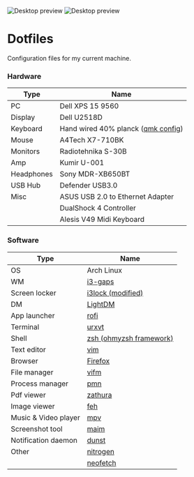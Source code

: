![Desktop preview](https://sun9-17.userapi.com/c205728/v205728393/60f8e/27JEiXp4dng.jpg)
![Desktop preview](https://sun9-8.userapi.com/c854128/v854128393/1edfb1/mqwJoUg6K70.jpg)

# Dotfiles
Configuration files for my current machine.

### Hardware

| Type | Name |
| --- | --- |
| PC | Dell XPS 15 9560 |
| Display | Dell U2518D |
| Keyboard | Hand wired 40% planck ([qmk config](https://github.com/ivanjermakov/qmk_firmware/tree/work40/keyboards/handwired/work40)) |
| Mouse | A4Tech X7-710BK |
| Monitors | Radiotehnika S-30B |
| Amp | Kumir U-001 |
| Headphones | Sony MDR-XB650BT |
| USB Hub | Defender USB3.0 |
| Misc | ASUS USB 2.0 to Ethernet Adapter |
| | DualShock 4 Controller |
| | Alesis V49 Midi Keyboard |

### Software
| Type | Name |
| --- | --- |
| OS | Arch Linux |
| WM | [i3-gaps](https://github.com/i3/i3) |
| Screen locker | [i3lock (modified)](https://github.com/ivanjermakov/i3lock) |
| DM | [LightDM](https://github.com/canonical/lightdm) |
| App launcher | [rofi](https://github.com/davatorium/rofi) |
| Terminal | [urxvt](https://github.com/exg/rxvt-unicode) |
| Shell | [zsh (ohmyzsh framework)](https://github.com/ohmyzsh/ohmyzsh) |
| Text editor | [vim](https://github.com/vim/vim) |
| Browser | [Firefox](https://github.com/mozilla/gecko-dev) |
| File manager | [vifm](https://github.com/vifm/vifm) |
| Process manager | [pmn](https://github.com/ivanjermakov/pmn) |
| Pdf viewer | [zathura](https://github.com/pwmt/zathura) |
| Image viewer | [feh](https://github.com/derf/feh) |
| Music & Video player | [mpv](https://github.com/mpv-player/mpv) |
| Screenshot tool | [maim](https://github.com/naelstrof/maim) |
| Notification daemon | [dunst](https://github.com/dunst-project/dunst) |
| Other | [nitrogen](https://github.com/l3ib/nitrogen) |
| | [neofetch](https://github.com/dylanaraps/neofetch) |
